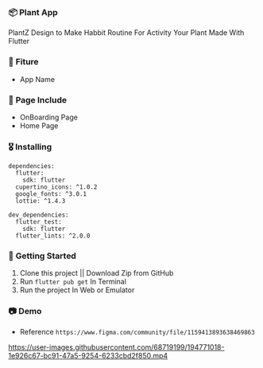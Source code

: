 ### 📦 **Plant App**

PlantZ Design to Make Habbit Routine For Activity Your Plant
Made With Flutter

### 🎁 **Fiture**
- App Name

### 📄 **Page Include**
- OnBoarding Page
- Home Page

### 🎖  **Installing**
```
dependencies:
  flutter:
    sdk: flutter
  cupertino_icons: ^1.0.2
  google_fonts: ^3.0.1
  lottie: ^1.4.3

dev_dependencies:
  flutter_test:
    sdk: flutter
  flutter_lints: ^2.0.0
```

### 🚀 **Getting Started**
1. Clone this project || Download Zip from GitHub
2. Run `flutter pub get` In Terminal
3. Run the project In Web or Emulator

### 📷 **Demo**
- Reference `https://www.figma.com/community/file/1159413893638469863`

https://user-images.githubusercontent.com/68719199/194771018-1e926c67-bc91-47a5-9254-6233cbd2f850.mp4


